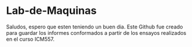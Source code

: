 # Lab-de-Maquinas
Saludos, espero que esten teniendo un buen dia. Este Github fue creado para guardar los informes conformados a partir de los ensayos realizados en el curso ICM557. 
